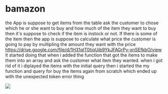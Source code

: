 # bamazon

the App is suppose to get items from the table ask the customer to chose which he or she want to buy and how much of the item they want to buy then it's suppose to check if the item is instock or not. If there is some of the item then the app is suppose to calculate what price the customer is going to pay by multipling the amount they want with the price
https://drive.google.com/file/d/1H31qIT0tiqUib9YkJFAGrPy-xnSEfkbO/view
it started doing that when i added the function that got the items to make them into an array and ask the customer what item they wanted. when i got rid of it i diplayed the items with the initial query then i started the my function and query for buy the items again from scratch which ended up with the unexpected token error thing 


![](bamazon/img/2.png)
